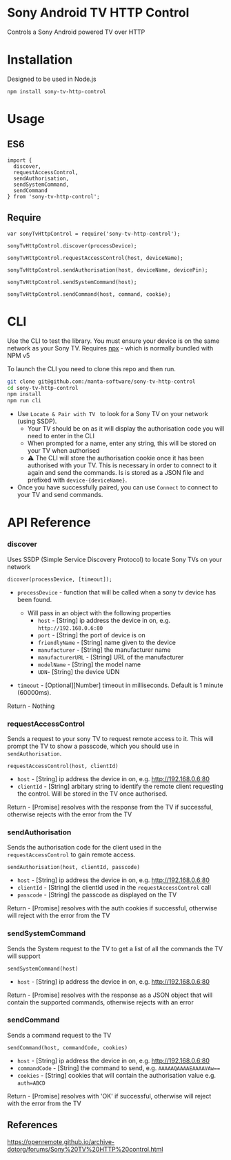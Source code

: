 # Sony Android TV HTTP Control
Controls a Sony Android powered TV over HTTP

# Installation
Designed to be used in Node.js

`npm install sony-tv-http-control`

# Usage
## ES6

```
import {
  discover,
  requestAccessControl,
  sendAuthorisation,
  sendSystemCommand,
  sendCommand
} from 'sony-tv-http-control';

```

## Require
```
var sonyTvHttpControl = require('sony-tv-http-control');

sonyTvHttpControl.discover(processDevice);

sonyTvHttpControl.requestAccessControl(host, deviceName);

sonyTvHttpControl.sendAuthorisation(host, deviceName, devicePin);

sonyTvHttpControl.sendSystemCommand(host);

sonyTvHttpControl.sendCommand(host, command, cookie);
```

# CLI
Use the CLI to test the library.
You must ensure your device is on the same network as your Sony TV.
Requires [npx](https://medium.com/@maybekatz/introducing-npx-an-npm-package-runner-55f7d4bd282b) - which is normally bundled with NPM v5


To launch the CLI you need to clone this repo and then run.
```bash
git clone git@github.com:/manta-software/sony-tv-http-control
cd sony-tv-http-control
npm install
npm run cli
```
* Use `Locate & Pair with TV ` to look for a Sony TV on your network (using SSDP).
    * Your TV should be on as it will display the authorisation code you will need to enter in the CLI
    * When prompted for a name, enter any string, this will be stored on your TV when authorised
    * :warning: The CLI will store the authorisation cookie once it has been authorised with your TV.  This is necessary in order to connect to it again and send the commands.  Is is stored as a JSON file and prefixed with `device-{deviceName}`.
* Once you have successfully paired, you can use `Connect` to connect to your TV and send commands.


# API Reference
### discover
Uses SSDP (Simple Service Discovery Protocol) to locate Sony TVs on your network

`dicover(processDevice, [timeout]);`

* `processDevice` - function that will be called when a sony tv device has been found.
  * Will pass in an object with the following properties
      * `host` - [String] ip address the device in on, e.g. `http://192.168.0.6:80`
      * `port` - [String] the port of device is on
      * `friendlyName` - [String] name given to the device
      * `manufacturer` - [String] the manufacturer name
      * `manufacturerURL` - [String] URL of the manufacturer
      * `modelName` - [String] the model name
      * `UDN`- [String] the device UDN

* `timeout` - [Optional][Number] timeout in milliseconds.  Default is 1 minute (60000ms).

Return - Nothing

### requestAccessControl
Sends a request to your sony TV to request remote access to it.  This will prompt the TV to show a passcode, which you should use in `sendAuthorisation`. 

`requestAccessControl(host, clientId)`

* `host` - [String] ip address the device in on, e.g. http://192.168.0.6:80 
* `clientId` - [String] arbitary string to identify the remote client requesting the control.  Will be stored in the TV once authorised.

Return - [Promise] resolves with the response from the TV if successful, otherwise rejects with the error from the TV

### sendAuthorisation
Sends the authorisation code for the client used in the `requestAccessControl` to gain remote access.

`sendAuthorisation(host, clientId, passcode)`

* `host` - [String] ip address the device in on, e.g. http://192.168.0.6:80
* `clientId` - [String] the clientId used in the `requestAccessControl` call
* `passcode` - [String] the passcode as displayed on the TV

Return - [Promise] resolves with the auth cookies if successful, otherwise will reject with the error from the TV

### sendSystemCommand
Sends the System request to the TV to get a list of all the commands the TV will support

`sendSystemCommand(host)`

* `host` - [String] ip address the device in on, e.g. http://192.168.0.6:80

Return - [Promise] resolves with the response as a JSON object that will contain the supported commands, otherwise rejects with an error

### sendCommand
Sends a command request to the TV

`sendCommand(host, commandCode, cookies)`
* `host` - [String] ip address the device in on, e.g. http://192.168.0.6:80
* `commandCode` - [String] the command to send, e.g. `AAAAAQAAAAEAAAAVAw==`
* `cookies` - [String] cookies that will contain the authorisation value e.g. `auth=ABCD`

Return - [Promise] resolves with 'OK' if successful, otherwise will reject with the error from the TV

## References
https://openremote.github.io/archive-dotorg/forums/Sony%20TV%20HTTP%20control.html
